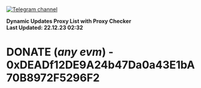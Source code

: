 [![Telegram channel](https://img.shields.io/endpoint?url=https://runkit.io/damiankrawczyk/telegram-badge/branches/master?url=https://t.me/n4z4v0d)](https://t.me/n4z4v0d) 

**Dynamic Updates Proxy List with Proxy Checker**  
**Last Updated: 22.12.23 02:32**

# DONATE (_any evm_) - 0xDEADf12DE9A24b47Da0a43E1bA70B8972F5296F2
